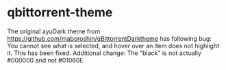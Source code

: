 # qbittorrent-theme

The original ayuDark theme from https://github.com/maboroshin/qBittorrentDarktheme has following bug:
You cannot see what is selected, and hover over an item does not highlight it. This has been fixed.
Additional change: The "black" is not actually #000000 and not #01060E
